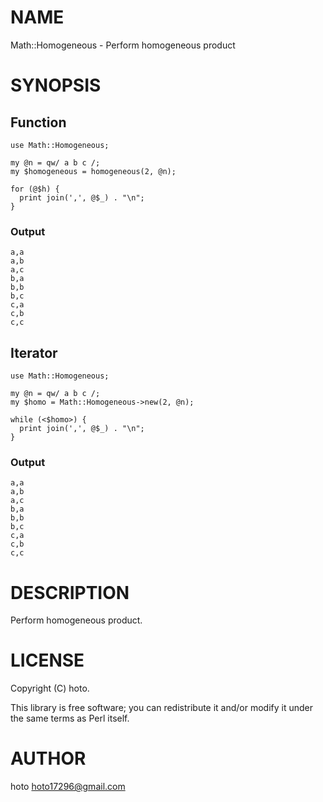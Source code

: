 # NAME

Math::Homogeneous - Perform homogeneous product

# SYNOPSIS

## Function

    use Math::Homogeneous;

    my @n = qw/ a b c /;
    my $homogeneous = homogeneous(2, @n);

    for (@$h) {
      print join(',', @$_) . "\n";
    }

### Output
    

    a,a
    a,b
    a,c
    b,a
    b,b
    b,c
    c,a
    c,b
    c,c

## Iterator
    

    use Math::Homogeneous;

    my @n = qw/ a b c /;
    my $homo = Math::Homogeneous->new(2, @n);
    
    while (<$homo>) {
      print join(',', @$_) . "\n";
    }

### Output

    a,a
    a,b
    a,c
    b,a
    b,b
    b,c
    c,a
    c,b
    c,c

# DESCRIPTION

Perform homogeneous product.

# LICENSE

Copyright (C) hoto.

This library is free software; you can redistribute it and/or modify
it under the same terms as Perl itself.

# AUTHOR

hoto <hoto17296@gmail.com>

